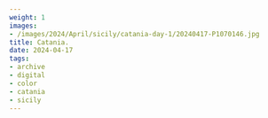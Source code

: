 ```yaml
---
weight: 1
images:
- /images/2024/April/sicily/catania-day-1/20240417-P1070146.jpg
title: Catania.
date: 2024-04-17
tags:
- archive
- digital
- color
- catania
- sicily
---
```


